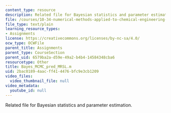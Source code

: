 ```yaml
---
content_type: resource
description: Related file for Bayesian statistics and parameter estimation.
file: /courses/10-34-numerical-methods-applied-to-chemical-engineering-fall-2005/2bac01894aacff414476bfc9e3cb1209_Bayes_MCMC_pred_MRSL.m
file_type: text/plain
learning_resource_types:
- Assignments
license: https://creativecommons.org/licenses/by-nc-sa/4.0/
ocw_type: OCWFile
parent_title: Assignments
parent_type: CourseSection
parent_uid: 6579ba2a-d59e-49a2-b4b4-14584348cba6
resourcetype: Other
title: Bayes_MCMC_pred_MRSL.m
uid: 2bac0189-4aac-ff41-4476-bfc9e3cb1209
video_files:
  video_thumbnail_file: null
video_metadata:
  youtube_id: null
---
```

Related file for Bayesian statistics and parameter estimation.
